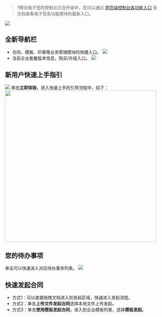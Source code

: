 >?腾讯电子签的控制台正在升级中，您可以通过 [网页端控制台各功能入口](https://cloud.tencent.com/document/product/1323/90345) 该文档查看电子签各功能模块的最新入口。

![](https://qcloudimg.tencent-cloud.cn/raw/31c4f49429360c5655b97b984484ec18.png)

## 全新导航栏
- 合同、模板、印章等业务管理模块的快捷入口。
![](https://qcloudimg.tencent-cloud.cn/raw/2dffe03405af147a9a051271156a1938.png)
- 当前企业套餐版本信息，购买/升级入口。
![](https://qcloudimg.tencent-cloud.cn/raw/a31643678619603e6c0e1af31a57555b.png)

## 新用户快速上手指引
![](https://qcloudimg.tencent-cloud.cn/raw/119b2078b0461548e418b05a73117740.png)
单击**立即体验**，进入快速上手的引导流程中，如下：
<img style="width:500px; max-width: inherit;" src="https://qcloudimg.tencent-cloud.cn/raw/86fdd094dec87ea04bb238833fc10335.png" />

## 您的待办事项
单击可以快速进入对应待办事务列表。
![](https://qcloudimg.tencent-cloud.cn/raw/2a0f96d6529056d9d1c6a93c141cb262.png)


## 快速发起合同
- 方式1：可以直接拖拽文档进入到发起区域，快速进入发起流程。
- 方式2：单击**上传文件发起合同**选择本地文件上传发起。
- 方式3：单击**使用模板发起合同**，进入到企业模板列表，选择**模板发起**。

